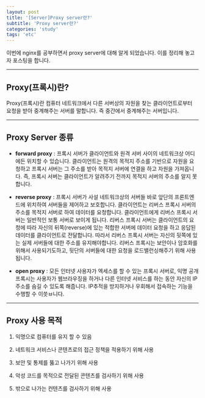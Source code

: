 ```yaml
---
layout: post
title: '[Server]Proxy server란?'
subtitle: 'Proxy server란?'
categories: 'study'
tags: 'etc'
---
```


이번에 nginx를 공부하면서 proxy server에 대해 알게 되었습니다. 이를 정리해 놓고자 포스팅을 합니다.


---

## Proxy(프록시)란?

Proxy(프록시)란 컴퓨터 네트워크에서 다른 서버상의 자원을 찾는 클라이언트로부터 요청을 받아 중계해주는 서버를 말합니다. 즉 중간에서 중계해주는 서버입니다.

---

## Proxy Server 종류

- **forward proxy** : 프록시 서버가 클라이언트와 원격 서버 사이의 네트워크상 어디에든 위치할 수 있습니다. 클라이언트는 원격의 목적지 주소를 기반으로 자원을 요청하고 프록시 서버는 그 주소를 받아 목적지 서버에 연결을 하고 자원을 가져옵니다. 즉, 프록시 서버는 클라이언트가 알려주기 전까지 목적지 서버의 주소를 알지 못합니다.

- **reverse proxy** : 프록시 서버가 사설 네트워크상의 서버들 바로 앞단의 프론트엔드에 위치하여 서버들을 제어하고 보호합니다. 클라이언트는 리버스 프록시 서버의 주소를 목적지 서버로 하여 데이터를 요청합니다. 클라이언트에게 리버스 프록시 서버는 일반적인 보통 서버로 보이게 됩니다. 리버스 프록시 서버는 클라이언트의 요청에 따라 자신의 뒤쪽(reverse)에 있는 적합한 서버에 데이터 요청을 하고 응답된 데이터를 클라이언트로 전달합니다. 따라서 리버스 프록시 서버는 자신의 뒷쪽에 있는 실제 서버들에 대한 주소를 유지해야합니다. 리버스 프록시는 보안이나 암호화를 위해서 사용되기도하고, 뒷단의 서버들에 대한 요청을 로드밸런싱해주기 위해 사용됩니다.

- **open proxy** : 모든 인터넷 사용자가 엑세스를 할 수 있는 프록시 서버로, 익명 공개 프록시는 사용자가 웹브라우징을 하거나 다른 인터넷 서비스를 하는 동안 자신의 IP주소를 숨길 수 있도록 해줍니다. IP추적을 방지하거나 우회해서 접속하는 기능을 수행할 수 이씃ㅂ니다.

---

## Proxy 사용 목적

1. 익명으로 컴퓨터를 유지 할 수 있음 

2. 네트워크 서비스나 콘텐츠로의 접근 정책을 적용하기 위해 사용

3. 보안 및 통제를 뚫고 나가기 위해 사용

4. 악성 코드를 목적으로 전달된 콘텐츠를 검사하기 위해 사용

5. 밖으로 나가는 컨텐츠를 검사하기 위해 사용
